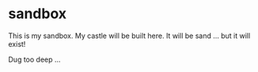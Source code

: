 # sandbox

This is my sandbox.
My castle will be built here.
It will be sand ... but it will exist!

Dug too deep ...